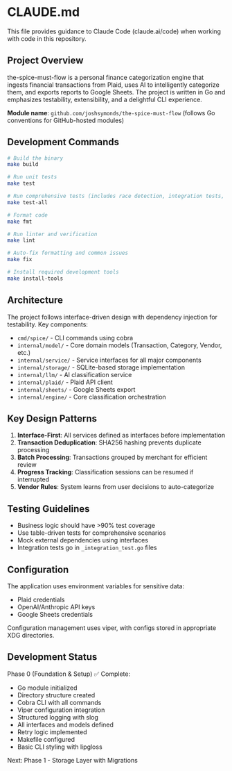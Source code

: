 # CLAUDE.md

This file provides guidance to Claude Code (claude.ai/code) when working with code in this repository.

## Project Overview

the-spice-must-flow is a personal finance categorization engine that ingests financial transactions from Plaid, uses AI to intelligently categorize them, and exports reports to Google Sheets. The project is written in Go and emphasizes testability, extensibility, and a delightful CLI experience.

**Module name**: `github.com/joshsymonds/the-spice-must-flow` (follows Go conventions for GitHub-hosted modules)

## Development Commands

```bash
# Build the binary
make build

# Run unit tests
make test

# Run comprehensive tests (includes race detection, integration tests, cross-platform builds)
make test-all

# Format code
make fmt

# Run linter and verification
make lint

# Auto-fix formatting and common issues
make fix

# Install required development tools
make install-tools
```

## Architecture

The project follows interface-driven design with dependency injection for testability. Key components:

- `cmd/spice/` - CLI commands using cobra
- `internal/model/` - Core domain models (Transaction, Category, Vendor, etc.)
- `internal/service/` - Service interfaces for all major components
- `internal/storage/` - SQLite-based storage implementation
- `internal/llm/` - AI classification service
- `internal/plaid/` - Plaid API client
- `internal/sheets/` - Google Sheets export
- `internal/engine/` - Core classification orchestration

## Key Design Patterns

1. **Interface-First**: All services defined as interfaces before implementation
2. **Transaction Deduplication**: SHA256 hashing prevents duplicate processing
3. **Batch Processing**: Transactions grouped by merchant for efficient review
4. **Progress Tracking**: Classification sessions can be resumed if interrupted
5. **Vendor Rules**: System learns from user decisions to auto-categorize

## Testing Guidelines

- Business logic should have >90% test coverage
- Use table-driven tests for comprehensive scenarios
- Mock external dependencies using interfaces
- Integration tests go in `_integration_test.go` files

## Configuration

The application uses environment variables for sensitive data:
- Plaid credentials
- OpenAI/Anthropic API keys
- Google Sheets credentials

Configuration management uses viper, with configs stored in appropriate XDG directories.

## Development Status

Phase 0 (Foundation & Setup) ✅ Complete:
- Go module initialized
- Directory structure created
- Cobra CLI with all commands
- Viper configuration integration
- Structured logging with slog
- All interfaces and models defined
- Retry logic implemented
- Makefile configured
- Basic CLI styling with lipgloss

Next: Phase 1 - Storage Layer with Migrations